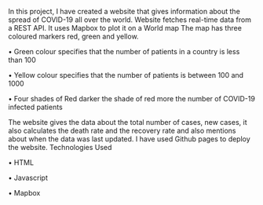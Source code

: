 In this project, I have created a website that gives information about the spread of COVID-19  all over the world. Website fetches real-time data from a REST API. It uses Mapbox to plot it on a World map
The map has three coloured markers red, green and yellow.

•	Green colour specifies that the number of patients in a country is less than 100

•	Yellow colour specifies that the number of patients is between 100 and 1000  

•	Four shades of Red darker the shade of red more the number of COVID-19 infected patients

The website gives the data about the total number of cases, new cases, it also calculates the death rate and the recovery rate and also mentions about when the data was last updated.
I have used Github pages to deploy the website.
Technologies Used

•	HTML

•	Javascript

•	Mapbox
